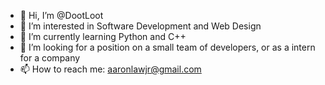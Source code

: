 - 👋 Hi, I’m @DootLoot
- 👀 I’m interested in Software Development and Web Design
- 🌱 I’m currently learning Python and C++
- 💞️ I’m looking for a position on a small team of developers, or as a intern for a company
- 📫 How to reach me: aaronlawjr@gmail.com
<!---
DootLoot/DootLoot is a ✨ special ✨ repository because its `README.md` (this file) appears on your GitHub profile.
You can click the Preview link to take a look at your changes.
--->
